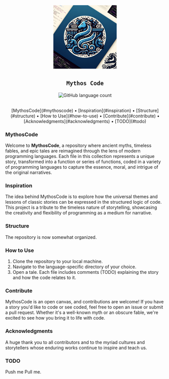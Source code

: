 <div align="center">

<img src="./images/MythosCode.webp" alt="mythoscodelogo" width="200" height="200"/>


## `Mythos Code`

![GitHub language count](https://img.shields.io/github/languages/count/mcyork/mythoscode)

<br>
[MythosCode](#mythoscode) •
[Inspiration](#inspiration) •
[Structure](#structure) •
[How to Use](#how-to-use) •
[Contribute](#contribute) •
[Acknowledgments](#acknowledgments) •
[TODO](#todo)

</div>

### MythosCode
Welcome to **MythosCode**, a repository where ancient myths, timeless fables, and epic tales are reimagined through the lens of modern programming languages. Each file in this collection represents a unique story, transformed into a function or series of functions, coded in a variety of programming languages to capture the essence, moral, and intrigue of the original narratives.

### Inspiration
The idea behind MythosCode is to explore how the universal themes and lessons of classic stories can be expressed in the structured logic of code. This project is a tribute to the timeless nature of storytelling, showcasing the creativity and flexibility of programming as a medium for narrative.

### Structure
The repository is now somewhat organized.

### How to Use
1. Clone the repository to your local machine.
2. Navigate to the language-specific directory of your choice.
3. Open a tale. Each file includes comments (TODO) explaining the story and how the code relates to it.

### Contribute
MythosCode is an open canvas, and contributions are welcome! If you have a story you'd like to code or see coded, feel free to open an issue or submit a pull request. Whether it's a well-known myth or an obscure fable, we're excited to see how you bring it to life with code.

### Acknowledgments
A huge thank you to all contributors and to the myriad cultures and storytellers whose enduring works continue to inspire and teach us.

### TODO
Push me Pull me.